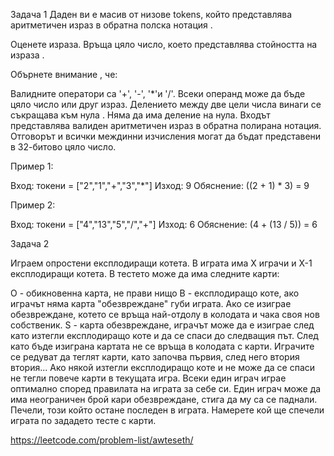 Задача 1
Даден ви е масив от низове tokens, който представлява аритметичен израз в обратна полска нотация .

Оценете израза. Връща цяло число, което представлява стойността на израза .

Обърнете внимание , че:

Валидните оператори са '+', '-', '*'и '/'.
Всеки операнд може да бъде цяло число или друг израз.
Делението между две цели числа винаги се съкращава към нула .
Няма да има деление на нула.
Входът представлява валиден аритметичен израз в обратна полирана нотация.
Отговорът и всички междинни изчисления могат да бъдат представени в 32-битово цяло число.
 

Пример 1:

Вход: токени = ["2","1","+","3","*"]
 Изход: 9
 Обяснение: ((2 + 1) * 3) = 9
 
Пример 2:

Вход: токени = ["4","13","5","/","+"]
 Изход: 6
 Обяснение: (4 + (13 / 5)) = 6


Задача 2

Играем опростени експлодиращи котета. В играта има X играчи и X-1 експлодиращи котета. В тестето може да има следните карти:

O - обикновенна карта, не прави нищо
B - експлодиращо коте, ако играчът няма карта "обезвреждане" губи играта. Ако се изиграе обезвреждане, котето се връща най-отдолу в колодата и чака своя нов собственик.
S - карта обезвреждане, играчът може да е изиграе след като изтегли експлодиращо коте и да се спаси до следващия път. След като бъде изиграна картата не се връща в колодата с карти.
Играчите се редуват да теглят карти, като започва първия, след него втория втория... Ако някой изтегли експлодиращо коте и не може да се спаси не тегли повече карти в текущата игра.
Всеки един играч играе оптимално според правилата на играта за себе си.
Един играч може да има неограничен брой кари обезвреждане, стига да му са се паднали. Печели, този който остане последен в играта. Намерете кой ще спечели играта по зададето тесте с карти.


https://leetcode.com/problem-list/awteseth/
